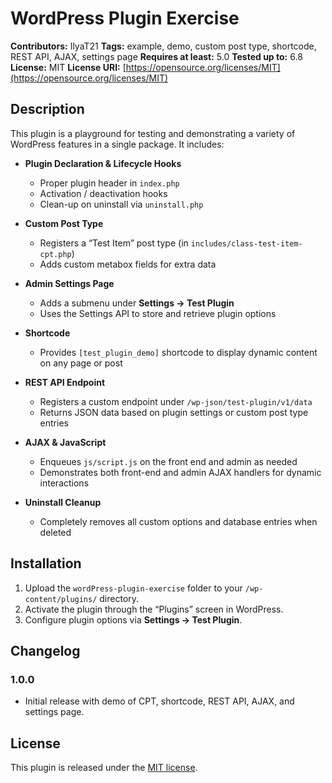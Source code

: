 # WordPress Plugin Exercise

**Contributors:** IlyaT21
**Tags:** example, demo, custom post type, shortcode, REST API, AJAX, settings page
**Requires at least:** 5.0
**Tested up to:** 6.8
**License:** MIT
**License URI:** [https://opensource.org/licenses/MIT](https://opensource.org/licenses/MIT)

## Description

This plugin is a playground for testing and demonstrating a variety of WordPress features in a single package. It includes:

* **Plugin Declaration & Lifecycle Hooks**

  * Proper plugin header in `index.php`
  * Activation / deactivation hooks
  * Clean-up on uninstall via `uninstall.php`

* **Custom Post Type**

  * Registers a “Test Item” post type (in `includes/class-test-item-cpt.php`)
  * Adds custom metabox fields for extra data

* **Admin Settings Page**

  * Adds a submenu under **Settings → Test Plugin**
  * Uses the Settings API to store and retrieve plugin options

* **Shortcode**

  * Provides `[test_plugin_demo]` shortcode to display dynamic content on any page or post

* **REST API Endpoint**

  * Registers a custom endpoint under `/wp-json/test-plugin/v1/data`
  * Returns JSON data based on plugin settings or custom post type entries

* **AJAX & JavaScript**

  * Enqueues `js/script.js` on the front end and admin as needed
  * Demonstrates both front-end and admin AJAX handlers for dynamic interactions

* **Uninstall Cleanup**

  * Completely removes all custom options and database entries when deleted

## Installation

1. Upload the `wordPress-plugin-exercise` folder to your `/wp-content/plugins/` directory.
2. Activate the plugin through the “Plugins” screen in WordPress.
3. Configure plugin options via **Settings → Test Plugin**.

## Changelog

### 1.0.0

* Initial release with demo of CPT, shortcode, REST API, AJAX, and settings page.

## License

This plugin is released under the [MIT license](LICENSE).
